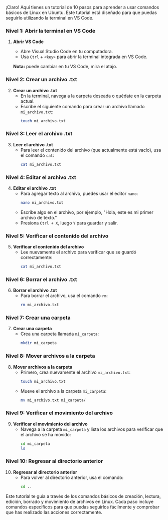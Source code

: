 ¡Claro! Aquí tienes un tutorial de 10 pasos para aprender a usar comandos básicos de Linux en Ubuntu. Este tutorial está diseñado para que puedas seguirlo utilizando la terminal en VS Code.

### Nivel 1: Abrir la terminal en VS Code
1. **Abrir VS Code**
   - Abre Visual Studio Code en tu computadora.
   - Usa `Ctrl` + `<key>` para abrir la terminal integrada en VS Code.

   **Nota:** <key> puede cambiar en tu VS Code, mira el atajo.

### Nivel 2: Crear un archivo .txt
2. **Crear un archivo .txt**
   - En la terminal, navega a la carpeta deseada o quédate en la carpeta actual.
   - Escribe el siguiente comando para crear un archivo llamado `mi_archivo.txt`:
     ```bash
     touch mi_archivo.txt
     ```

### Nivel 3: Leer el archivo .txt
3. **Leer el archivo .txt**
   - Para leer el contenido del archivo (que actualmente está vacío), usa el comando `cat`:
     ```bash
     cat mi_archivo.txt
     ```

### Nivel 4: Editar el archivo .txt
4. **Editar el archivo .txt**
   - Para agregar texto al archivo, puedes usar el editor `nano`:
     ```bash
     nano mi_archivo.txt
     ```
   - Escribe algo en el archivo, por ejemplo, "Hola, este es mi primer archivo de texto."
   - Presiona `Ctrl + X`, luego `Y` para guardar y salir.

### Nivel 5: Verificar el contenido del archivo
5. **Verificar el contenido del archivo**
   - Lee nuevamente el archivo para verificar que se guardó correctamente:
     ```bash
     cat mi_archivo.txt
     ```

### Nivel 6: Borrar el archivo .txt
6. **Borrar el archivo .txt**
   - Para borrar el archivo, usa el comando `rm`:
     ```bash
     rm mi_archivo.txt
     ```

### Nivel 7: Crear una carpeta
7. **Crear una carpeta**
   - Crea una carpeta llamada `mi_carpeta`:
     ```bash
     mkdir mi_carpeta
     ```

### Nivel 8: Mover archivos a la carpeta
8. **Mover archivos a la carpeta**
   - Primero, crea nuevamente el archivo `mi_archivo.txt`:
     ```bash
     touch mi_archivo.txt
     ```
   - Mueve el archivo a la carpeta `mi_carpeta`:
     ```bash
     mv mi_archivo.txt mi_carpeta/
     ```

### Nivel 9: Verificar el movimiento del archivo
9. **Verificar el movimiento del archivo**
   - Navega a la carpeta `mi_carpeta` y lista los archivos para verificar que el archivo se ha movido:
     ```bash
     cd mi_carpeta
     ls
     ```

### Nivel 10: Regresar al directorio anterior
10. **Regresar al directorio anterior**
    - Para volver al directorio anterior, usa el comando:
      ```bash
      cd ..
      ```

Este tutorial te guía a través de los comandos básicos de creación, lectura, edición, borrado y movimiento de archivos en Linux. Cada paso incluye comandos específicos para que puedas seguirlos fácilmente y comprobar que has realizado las acciones correctamente.